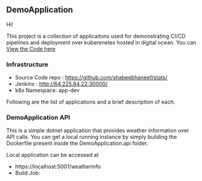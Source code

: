 ## DemoApplication

Hi!

This project is a collection of applicaitons used for demonstrating CI/CD pipelines and deployment over kuberenetes hosted in digital ocean. You can [View the Code here](https://github.com/shabeebhaneef/stats/) 


### Infrastructure



* Source Code repo : https://github.com/shabeebhaneef/stats/
* Jenkins : http://64.225.84.22:30000/
* k8s Namespace: app-dev



Following are the list of applications and a brief description of each. 

### DemoApplication API

This is a simple dotnet application that provides weather information over API calls. 
You can get a local running instance by simply building the Dockerfile present inside the DemoApplication.api folder. 

Local application can be accessed at 

* https://localhost:5001/weatherinfo
* Build Job: 




